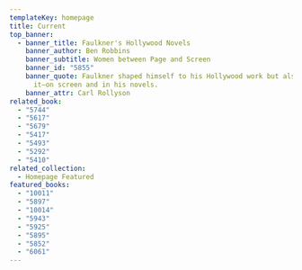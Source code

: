 ```yaml
---
templateKey: homepage
title: Current
top_banner:
  - banner_title: Faulkner's Hollywood Novels
    banner_author: Ben Robbins
    banner_subtitle: Women between Page and Screen
    banner_id: "5855"
    banner_quote: Faulkner shaped himself to his Hollywood work but also subverted
      it—on screen and in his novels.
    banner_attr: Carl Rollyson
related_book:
  - "5744"
  - "5617"
  - "5679"
  - "5417"
  - "5493"
  - "5292"
  - "5410"
related_collection:
  - Homepage Featured
featured_books:
  - "10011"
  - "5897"
  - "10014"
  - "5943"
  - "5925"
  - "5895"
  - "5852"
  - "6061"
---
```

